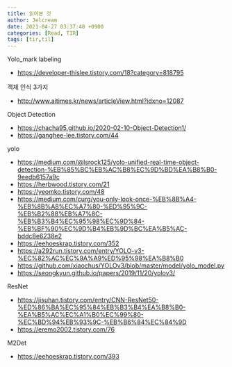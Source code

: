 ```yaml
---
title: 읽어본 것
author: Jelcream
date: 2021-04-27 03:37:48 +0900
categories: [Read, TIR]
tags: [tir,til] 
---
```


Yolo_mark labeling
+ https://developer-thislee.tistory.com/18?category=818795

객체 인식 3가지
+ http://www.aitimes.kr/news/articleView.html?idxno=12087

Object Detection
+ https://chacha95.github.io/2020-02-10-Object-Detection1/
+ https://ganghee-lee.tistory.com/44

yolo
+ https://medium.com/@lsrock125/yolo-unified-real-time-object-detection-%EB%85%BC%EB%AC%B8%EC%9D%BD%EA%B8%B0-9eedb6157a9c
+ https://herbwood.tistory.com/21
+ https://yeomko.tistory.com/48
+ https://medium.com/curg/you-only-look-once-%EB%8B%A4-%EB%8B%A8%EC%A7%80-%ED%95%9C-%EB%B2%88%EB%A7%8C-%EB%B3%B4%EC%95%98%EC%9D%84-%EB%BF%90%EC%9D%B4%EB%9D%BC%EA%B5%AC-bddc8e6238e2
+ https://eehoeskrap.tistory.com/352
+ https://a292run.tistory.com/entry/YOLO-v3-%EC%82%AC%EC%9A%A9%ED%95%98%EA%B8%B0
+ https://github.com/xiaochus/YOLOv3/blob/master/model/yolo_model.py
+ https://seongkyun.github.io/papers/2019/11/20/yolov3/

ResNet
+ https://jisuhan.tistory.com/entry/CNN-ResNet50-%ED%86%BA%EC%95%84%EB%B3%B4%EA%B8%B0-%EA%B5%AC%EC%A1%B0%EC%99%80-%EC%BD%94%EB%93%9C-%EB%B6%84%EC%84%9D
+ https://eremo2002.tistory.com/76

M2Det
+ https://eehoeskrap.tistory.com/393